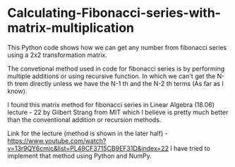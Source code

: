 # Calculating-Fibonacci-series-with-matrix-multiplication

This Python code shows how we can get any number from fibonacci series using a 2x2 transformation matrix.

The convetional method used in code for fibonacci series is by performing multiple additions or using recursive function. In which we can't get the N-th trem directly unless we have the N-1 th and the N-2 th terms (As far as I know).

I found this matrix method for fibonacci series in Linear Algebra (18.06) lecture - 22 by Gilbert Strang from MIT which I believe is pretty much better than the conventional addition or recursion methods.

Link for the lecture  (method is shown in the later half) - https://www.youtube.com/watch?v=13r9QY6cmjc&list=PL49CF3715CB9EF31D&index=22
I have tried to implement that method using Python and NumPy.
